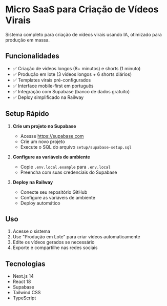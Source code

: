 # Micro SaaS para Criação de Vídeos Virais

Sistema completo para criação de vídeos virais usando IA, otimizado para produção em massa.

## Funcionalidades

- ✅ Criação de vídeos longos (8+ minutos) e shorts (1 minuto)
- ✅ Produção em lote (3 vídeos longos + 6 shorts diários)
- ✅ Templates virais pré-configurados
- ✅ Interface mobile-first em português
- ✅ Integração com Supabase (banco de dados gratuito)
- ✅ Deploy simplificado na Railway

## Setup Rápido

1. **Crie um projeto no Supabase**
   - Acesse https://supabase.com
   - Crie um novo projeto
   - Execute o SQL do arquivo `setup/supabase-setup.sql`

2. **Configure as variáveis de ambiente**
   - Copie `.env.local.example` para `.env.local`
   - Preencha com suas credenciais do Supabase

3. **Deploy na Railway**
   - Conecte seu repositório GitHub
   - Configure as variáveis de ambiente
   - Deploy automático

## Uso

1. Acesse o sistema
2. Use "Produção em Lote" para criar vídeos automaticamente
3. Edite os vídeos gerados se necessário
4. Exporte e compartilhe nas redes sociais

## Tecnologias

- Next.js 14
- React 18
- Supabase
- Tailwind CSS
- TypeScript
